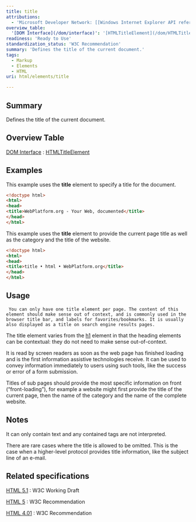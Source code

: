 ```yaml
---
title: title
attributions:
  - 'Microsoft Developer Network: [[Windows Internet Explorer API reference](http://msdn.microsoft.com/en-us/library/ie/hh828809%28v=vs.85%29.aspx) Article]'
overview_table:
  '[DOM Interface](/dom/interface)': '[HTMLTitleElement](/dom/HTMLTitleElement)'
readiness: 'Ready to Use'
standardization_status: 'W3C Recommendation'
summary: 'Defines the title of the current document.'
tags:
  - Markup
  - Elements
  - HTML
uri: html/elements/title

---
```

## <span>Summary</span>

Defines the title of the current document.

## <span>Overview Table</span>

[DOM Interface](/dom/interface)
:   [HTMLTitleElement](/dom/HTMLTitleElement)

## <span>Examples</span>

This example uses the **title** element to specify a title for the document.

``` html
<!doctype html>
<html>
<head>
<title>WebPlatform.org - Your Web, documented</title>
</head>
</html>
```

This example uses the **title** element to provide the current page title as well as the category and the title of the website.

``` html
<!doctype html>
<html>
<head>
<title>title • html • WebPlatform.org</title>
</head>
</html>
```

## <span>Usage</span>

     You can only have one title element per page. The content of this element should make sense out of context, and is commonly used in the browser title bar, and labels for favorites/bookmarks. It is usually also displayed as a title on search engine results pages.

The title element varies from the [h1](/html/elements/hn) element in that the heading elements can be contextual: they do not need to make sense out-of-context.

It is read by screen readers as soon as the web page has finished loading and is the first information assistive technologies receive. It can be used to convey information immediately to users using such tools, like the success or error of a form submission.

Titles of sub pages should provide the most specific information on front (“front-loading”), for example a website might first provide the title of the current page, then the name of the category and the name of the complete website.

## <span>Notes</span>

It can only contain text and any contained tags are not interpreted.

There are rare cases where the title is allowed to be omitted. This is the case when a higher-level protocol provides title information, like the subject line of an e-mail.

## <span>Related specifications</span>

[HTML 5.1](http://www.w3.org/TR/html51/document-metadata.html#the-title-element)
:   W3C Working Draft

[HTML 5](http://www.w3.org/TR/html5/document-metadata.html#the-title-element)
:   W3C Recommendation

[HTML 4.01](http://www.w3.org/TR/html401/struct/global.html#edef-TITLE)
:   W3C Recommendation

